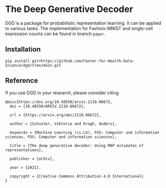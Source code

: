 # The Deep Generative Decoder

DGD is a package for probabilistic representation learning. It can be applied to various tasks. The implementation for Fashion-MNIST and single-cell expression counts can be found in branch ```paper```.

## Installation

```
pip install git+https://github.com/Center-for-Health-Data-Science/dgd/tree/main.git
```

## Reference

If you use DGD in your research, please consider citing

```
@misc{https://doi.org/10.48550/arxiv.2110.06672,
  doi = {10.48550/ARXIV.2110.06672},
  
  url = {https://arxiv.org/abs/2110.06672},
  
  author = {Schuster, Viktoria and Krogh, Anders},
  
  keywords = {Machine Learning (cs.LG), FOS: Computer and information sciences, FOS: Computer and information sciences},
  
  title = {The deep generative decoder: Using MAP estimates of representations},
  
  publisher = {arXiv},
  
  year = {2021},
  
  copyright = {Creative Commons Attribution 4.0 International}
}
```
